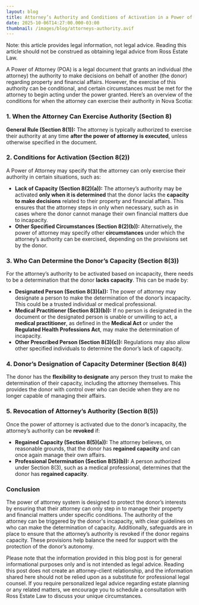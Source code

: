 ```yaml
---
layout: blog
title: Attorney’s Authority and Conditions of Activation in a Power of Attorney
date: 2025-10-06T14:27:00.000-03:00
thumbnail: /images/blog/attorneys-authority.avif
---
```

Note: this article provides legal information, not legal advice. Reading this article should not be construed as obtaining legal advice from Ross Estate Law.

A Power of Attorney (POA) is a legal document that grants an individual (the attorney) the authority to make decisions on behalf of another (the donor) regarding property and financial affairs. However, the exercise of this authority can be conditional, and certain circumstances must be met for the attorney to begin acting under the power granted. Here’s an overview of the conditions for when the attorney can exercise their authority in Nova Scotia:

### **1. When the Attorney Can Exercise Authority (Section 8)**

**General Rule (Section 8(1)):** The attorney is typically authorized to exercise their authority at any time **after the power of attorney is executed**, unless otherwise specified in the document.

### **2. Conditions for Activation (Section 8(2))**

A Power of Attorney may specify that the attorney can only exercise their authority in certain situations, such as:

* **Lack of Capacity (Section 8(2)(a)):** The attorney’s authority may be activated **only when it is determined** that the donor lacks the **capacity to make decisions** related to their property and financial affairs. This ensures that the attorney steps in only when necessary, such as in cases where the donor cannot manage their own financial matters due to incapacity.
* **Other Specified Circumstances (Section 8(2)(b)):** Alternatively, the power of attorney may specify other **circumstances** under which the attorney’s authority can be exercised, depending on the provisions set by the donor.

### **3. Who Can Determine the Donor’s Capacity (Section 8(3))**

For the attorney’s authority to be activated based on incapacity, there needs to be a determination that the donor **lacks capacity**. This can be made by:

* **Designated Person (Section 8(3)(a)):** The power of attorney may designate a person to make the determination of the donor’s incapacity. This could be a trusted individual or medical professional.
* **Medical Practitioner (Section 8(3)(b)):** If no person is designated in the document or the designated person is unable or unwilling to act, a **medical practitioner**, as defined in the **Medical Act** or under the **Regulated Health Professions Act**, may make the determination of incapacity.
* **Other Prescribed Person (Section 8(3)(c)):** Regulations may also allow other specified individuals to determine the donor’s lack of capacity.

### **4. Donor’s Designation of Capacity Determiner (Section 8(4))**

The donor has the **flexibility to designate** any person they trust to make the determination of their capacity, including the attorney themselves. This provides the donor with control over who can decide when they are no longer capable of managing their affairs.

### **5. Revocation of Attorney’s Authority (Section 8(5))**

Once the power of attorney is activated due to the donor’s incapacity, the attorney’s authority can be **revoked** if:

* **Regained Capacity (Section 8(5)(a)):** The attorney believes, on reasonable grounds, that the donor has **regained capacity** and can once again manage their own affairs.
* **Professional Determination (Section 8(5)(b)):** A person authorized under Section 8(3), such as a medical professional, determines that the donor has **regained capacity**.

### **Conclusion**

The power of attorney system is designed to protect the donor’s interests by ensuring that their attorney can only step in to manage their property and financial matters under specific conditions. The authority of the attorney can be triggered by the donor's incapacity, with clear guidelines on who can make the determination of capacity. Additionally, safeguards are in place to ensure that the attorney’s authority is revoked if the donor regains capacity. These provisions help balance the need for support with the protection of the donor’s autonomy.

Please note that the information provided in this blog post is for general informational purposes only and is not intended as legal advice. Reading this post does not create an attorney-client relationship, and the information shared here should not be relied upon as a substitute for professional legal counsel. If you require personalized legal advice regarding estate planning or any related matters, we encourage you to schedule a consultation with Ross Estate Law to discuss your unique circumstances.
